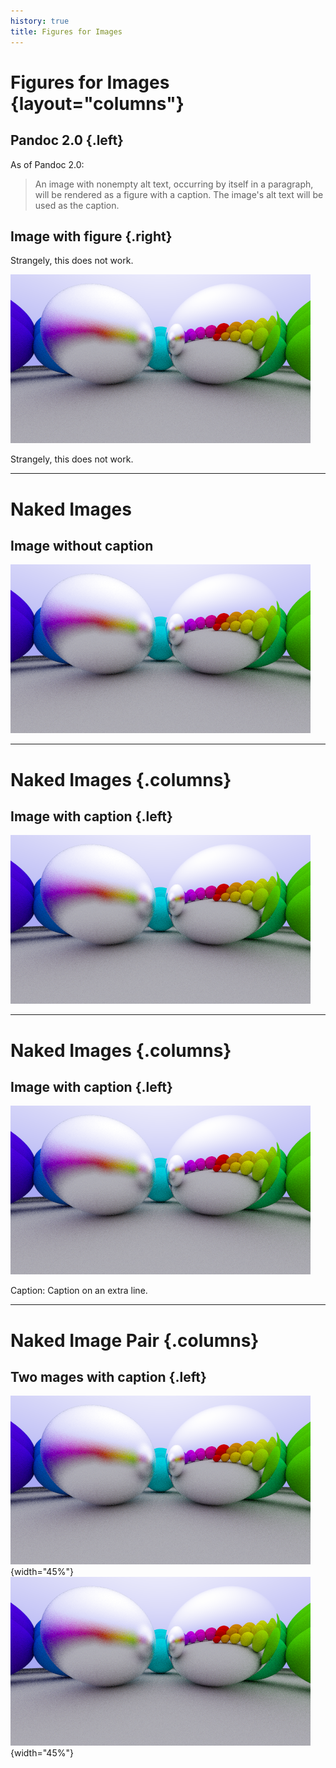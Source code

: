 ```yaml
---
history: true
title: Figures for Images
---
```


# Figures for Images {layout="columns"}

## Pandoc 2.0 {.left}

As of Pandoc 2.0:

> An image with nonempty alt text, occurring by itself in a paragraph,
> will be rendered as a figure with a caption. The image's alt text will
> be used as the caption.

## Image with figure {.right}

Strangely, this does not work.

![This is the alt text of the image](include/06-metal.png)

Strangely, this does not work.

------------------------------------------------------------------------

# Naked Images

## Image without caption

![](include/06-metal.png)

------------------------------------------------------------------------

# Naked Images {.columns}

## Image with caption {.left}

![Alt text as caption](include/06-metal.png)

------------------------------------------------------------------------

# Naked Images {.columns}

## Image with caption {.left}

![](include/06-metal.png)

Caption: Caption on an extra line.

------------------------------------------------------------------------

# Naked Image Pair {.columns}

## Two mages with caption {.left}

![Caption 1](include/06-metal.png){width="45%"}![Caption
2](include/06-metal.png){width="45%"}
